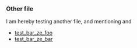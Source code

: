 ### Other file

I am hereby testing another file, and mentioning [](TestGreeter) and
[](test_greeter_do_foo_bar)

* [test_bar_ze_foo]()
* [test_bar_ze_bar]()

